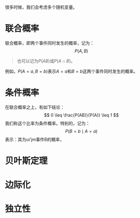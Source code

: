 很多时候，我们会考虑多个随机变量。
# 联合概率
联合概率，即两个事件同时发生的概率，记为：
$$
P(A, B)
$$
> 也可以记为$P(AB)$或$P(A \cap B)$。

例如，$P(A=a,B=b)$表示$A=a$和$B=b$这两个事件同时发生的概率。
# 条件概率
在联合概率之上，有如下结论：
$$
0 \leq \frac{P(AB)}{P(A)} \leq 1
$$
我们称这个比率为条件概率。特别的，记为：
$$
P(B=b \mid A=a)
$$
表示：其为ui'jm事件B的概率，

# 贝叶斯定理
# 边际化
# 独立性
